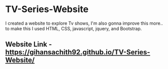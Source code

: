 # TV-Series-Website
I created a website to explore  Tv shows, I'm also gonna improve this more..  to make this I used HTML, CSS, javascript, jquery, and Bootstrap.
## Website Link - https://gihansachith92.github.io/TV-Series-Website/
